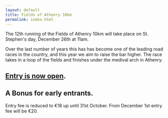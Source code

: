```yaml
---
layout: default
title: Fields of Athenry 10km
permalink: index.html
---
```

The 12th running of the Fields of Athenry 10km will take place on St. Stephen's day, December 26th at 11am.

Over the last number of years this has has become one of the leading road races in the country, and this year we aim to raise the bar higher. The race takes in a loop of the fields and finishes under the medival arch in Athenry. 

## [Entry is now open](/entry.html).


## A Bonus for early entrants.
Entry fee is reduced to €18 up until 31st October.
From December 1st entry fee will be €20. 
